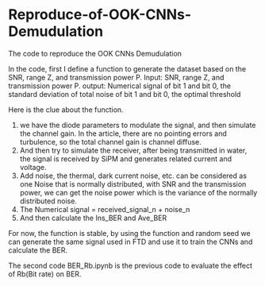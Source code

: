 # Reproduce-of-OOK-CNNs-Demudulation
The code to reproduce the OOK CNNs Demudulation


In the code, first I define a function to generate the dataset based on the SNR, range Z, and transmission power P.
Input: SNR, range Z, and transmission power P.
output: Numerical signal of bit 1 and bit 0, the standard deviation of total noise of bit 1 and bit 0, the optimal threshold

Here is the clue about the function.
1. we have the diode parameters to modulate the signal, and then simulate the channel gain. In the article, there are no pointing errors and turbulence, so the total channel gain is channel diffuse.
2. And then try to simulate the receiver, after being transmitted in water, the signal is received by SiPM and generates related current and voltage.
3. Add noise, the thermal, dark current noise, etc. can be considered as one Noise that is normally distributed, with SNR and the transmission power, we can get the noise power which is the variance of the normally distributed noise.
4. The Numerical signal  = received_signal_n + noise_n
5. And then calculate the Ins_BER and Ave_BER

For now, the function is stable, by using the function and random seed we can generate the same signal used in FTD and use it to train the CNNs and calculate the BER.

The second code BER_Rb.ipynb is the previous code to evaluate the effect of Rb(Bit rate) on BER.

